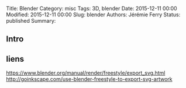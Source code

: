 Title: Blender
Category: misc
Tags: 3D, blender
Date: 2015-12-11 00:00
Modified: 2015-12-11 00:00
Slug: blender
Authors: Jérémie Ferry
Status: published
Summary:

## Intro

## liens

https://www.blender.org/manual/render/freestyle/export_svg.html
http://goinkscape.com/use-blender-freestyle-to-export-svg-artwork
